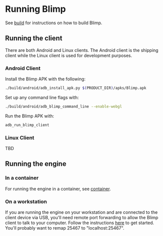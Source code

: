 # Running Blimp

See [build](build.md) for instructions on how to build Blimp.

## Running the client

There are both Android and Linux clients.  The Android client is the shipping
client while the Linux client is used for development purposes.

### Android Client

Install the Blimp APK with the following:

```bash
./build/android/adb_install_apk.py $(PRODUCT_DIR)/apks/Blimp.apk
```

Set up any command line flags with:

```bash
./build/android/adb_blimp_command_line --enable-webgl
```

Run the Blimp APK with:

```bash
adb_run_blimp_client
```

### Linux Client

TBD

## Running the engine

### In a container
For running the engine in a container, see [container](container.md).

### On a workstation
If you are running the engine on your workstation and are connected to the
client device via USB, you'll need remote port forwarding to allow the Blimp
client to talk to your computer. Follow the instructions
[here](https://developer.chrome.com/devtools/docs/remote-debugging) to get
started. You'll probably want to remap 25467 to "localhost:25467".
